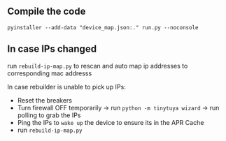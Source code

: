 ## Compile the code

```
pyinstaller --add-data "device_map.json:." run.py --noconsole
```


## In case IPs changed

run `rebuild-ip-map.py` to rescan and auto map ip addresses to corresponding mac addresss

In case rebuilder is unable to pick up IPs:

- Reset the breakers
- Turn firewall OFF temporarily -> run `python -m tinytuya wizard` -> run polling to grab the IPs
- Ping the IPs to `wake up` the device to ensure its in the APR Cache
- run `rebuild-ip-map.py`